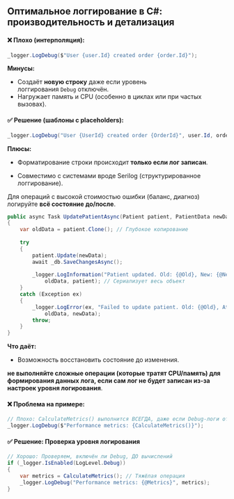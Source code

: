 ## **Оптимальное логгирование в C#: производительность и детализация**

#### ❌ Плохо (интерполяция):
```csharp
_logger.LogDebug($"User {user.Id} created order {order.Id}"); 
```

**Минусы:**
- Создаёт **новую строку** даже если уровень логгирования `Debug` отключён.
- Нагружает память и CPU (особенно в циклах или при частых вызовах).

#### ✅ Решение (шаблоны с placeholders):
```csharp
_logger.LogDebug("User {UserId} created order {OrderId}", user.Id, order.Id);
```
**Плюсы:**

- Форматирование строки происходит **только если лог записан**.
    
- Совместимо с системами вроде Serilog (структурированное логгирование).

Для операций с высокой стоимостью ошибки (баланс, диагноз) логируйте **всё состояние до/после**.

```csharp
public async Task UpdatePatientAsync(Patient patient, PatientData newData)
{
    var oldData = patient.Clone(); // Глубокое копирование
    
    try
    {
        patient.Update(newData);
        await _db.SaveChangesAsync();
        
        _logger.LogInformation("Patient updated. Old: {@Old}, New: {@New}", 
            oldData, patient); // Сериализует весь объект
    }
    catch (Exception ex)
    {
        _logger.LogError(ex, "Failed to update patient. Old: {@Old}, Attempted: {@New}", 
            oldData, newData);
        throw;
    }
}
```

**Что даёт:**
- Возможность восстановить состояние до изменения.

**не выполняйте сложные операции (которые тратят CPU/память) для формирования данных лога, если сам лог не будет записан из-за настроек уровня логирования**.

#### **❌ Проблема на примере:**
```csharp
// Плохо: CalculateMetrics() выполнится ВСЕГДА, даже если Debug-логи отключены!
_logger.LogDebug($"Performance metrics: {CalculateMetrics()}");
```
#### **✅ Решение: Проверка уровня логирования**
```csharp
// Хорошо: Проверяем, включён ли Debug, ДО вычислений
if (_logger.IsEnabled(LogLevel.Debug)) 
{
    var metrics = CalculateMetrics(); // Тяжёлая операция
    _logger.LogDebug("Performance metrics: {@Metrics}", metrics);
}
```